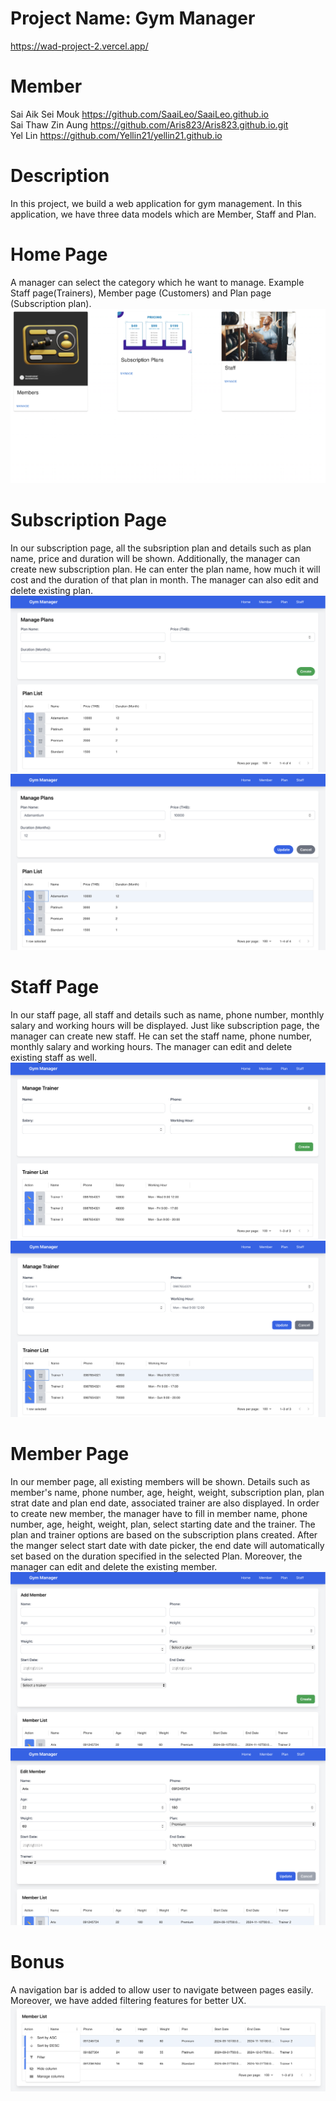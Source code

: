 # Project Name: Gym Manager
https://wad-project-2.vercel.app/

# Member
Sai Aik Sei Mouk https://github.com/SaaiLeo/SaaiLeo.github.io  
Sai Thaw Zin Aung https://github.com/Aris823/Aris823.github.io.git  
Yel Lin https://github.com/Yellin21/yellin21.github.io 

# Description
In this project, we build a web application for gym management. In this application, we have three data models which are Member, Staff and Plan. 

# Home Page
A manager can select the category which he want to manage. Example Staff page(Trainers), Member page (Customers) and Plan page (Subscription plan).
![Image](screenshots/Home.png)

# Subscription Page
In our subscription page, all the subsription plan and details such as plan name, price and duration will be shown. Additionally, the manager can create new subscription plan. He can enter the plan name, how much it will cost and the duration of that plan in month. The manager can also edit and delete existing plan.
![Image](screenshots/Plan1.png)
![Image](screenshots/Plan2.png)

# Staff Page
In our staff page, all staff and details such as name, phone number, monthly salary and working hours will be displayed. Just like subscription page, the manager can create new staff. He can set the staff name, phone number, monthly salary and working hours. The manager can edit and delete existing staff as well.
![Image](screenshots/Trainer1.png)
![Image](screenshots/Trainer2.png)

# Member Page
In our member page, all existing members will be shown. Details such as member's name, phone number, age, height, weight, subscription plan, plan strat date and plan end date, associated trainer are also displayed. In order to create new member, the manager have to fill in member name, phone number, age, height, weight, plan, select starting date and the trainer. The plan and trainer options are based on the subscription plans created. After the manger select start date with date picker, the end date will automatically set based on the duration specified in the selected Plan. Moreover, the manager can edit and delete the existing member.
![Image](screenshots/Member1.png)
![Image](screenshots/Member2.png)

# Bonus
A navigation bar is added to allow user to navigate between pages easily. Moreover, we have added filtering features for better UX.
![Image](screenshots/Filter.png)
